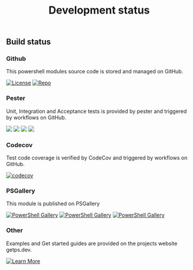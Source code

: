 ﻿---
id: devstatus
title: Development status
---

## Build status

### Github

This powershell modules source code is stored and managed on GitHub.

[![License](https://img.shields.io/github/license/hanpq/pstools.daikin)](https://github.com/hanpq/pstools.daikin/blob/main/LICENSE)
[![Repo](https://img.shields.io/badge/repo-pstools.daikin-success?logo=github)](https://github.com/hanpq/pstools.daikin)

### Pester

Unit, Integration and Acceptance tests is provided by pester and triggered by workflows on GitHub.

[![](https://github.com/hanpq/pstools.daikin/actions/workflows/pester_core_windows_codecov.yml/badge.svg?branch=main)](https://github.com/hanpq/pstools.daikin/actions/workflows/pester_core_windows_codecov.yml)
[![](https://github.com/hanpq/pstools.daikin/actions/workflows/pester_core_linux.yml/badge.svg?branch=main)](https://github.com/hanpq/pstools.daikin/actions/workflows/pester_core_linux.yml)
[![](https://github.com/hanpq/pstools.daikin/actions/workflows/pester_core_macos.yml/badge.svg?branch=main)](https://github.com/hanpq/pstools.daikin/actions/workflows/pester_core_macos.yml)
[![](https://github.com/hanpq/pstools.daikin/actions/workflows/pester_desktop_windows.yml/badge.svg?branch=main)](https://github.com/hanpq/pstools.daikin/actions/workflows/pester_desktop_windows.yml)

### Codecov

Test code coverage is verified by CodeCov and triggered by workflows on GitHub.

[![codecov](https://codecov.io/gh/hanpq/pstools.daikin/branch/main/graph/badge.svg)](https://codecov.io/gh/hanpq/pstools.daikin)

### PSGallery

This module is published on PSGallery

[![PowerShell Gallery](https://img.shields.io/powershellgallery/v/pstools.daikin?label=PSGallery)](https://www.powershellgallery.com/packages/pstools.daikin)
[![PowerShell Gallery](https://img.shields.io/powershellgallery/dt/pstools.daikin?label=PSGallery%20downloads)](https://www.powershellgallery.com/packages/pstools.daikin)
[![PowerShell Gallery](https://img.shields.io/powershellgallery/p/pstools.daikin)](https://www.powershellgallery.com/packages/pstools.daikin)

### Other

Examples and Get started guides are provided on the projects website getps.dev.

[![Learn More](https://img.shields.io/badge/Learn%20More-pstools.daikin-success)](https://getps.dev/modules/pstools.daikin/quickstart)
